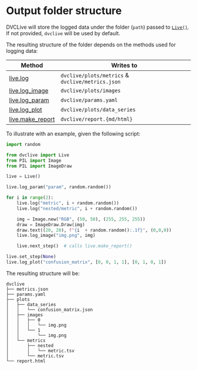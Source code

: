 # Output folder structure

DVCLive will store the logged data under the folder (`path`) passed to
[`Live()`](/doc/dvclive/api-reference/live). If not provided, `dvclive` will be
used by default.

The resulting structure of the folder depends on the methods used for logging
data:

| Method                                                          | Writes to                                        |
| --------------------------------------------------------------- | ------------------------------------------------ |
| [live.log](/doc/dvclive/api-reference/live/log)                 | `dvclive/plots/metrics` & `dvclive/metrics.json` |
| [live.log_image](/doc/dvclive/api-reference/live/log_image)     | `dvclive/plots/images`                           |
| [live.log_param](/doc/dvclive/api-reference/live/log_param)     | `dvclive/params.yaml`                            |
| [live.log_plot](/doc/dvclive/api-reference/live/log_plot)       | `dvclive/plots/data_series`                      |
| [live.make_report](/doc/dvclive/api-reference/live/make_report) | `dvclive/report.{md/html}`                       |

To illustrate with an example, given the following script:

```python
import random

from dvclive import Live
from PIL import Image
from PIL import ImageDraw

live = Live()

live.log_param("param", random.random())

for i in range(2):
    live.log("metric", i + random.random())
    live.log("nested/metric", i + random.random())

    img = Image.new("RGB", (50, 50), (255, 255, 255))
    draw = ImageDraw.Draw(img)
    draw.text((20, 20), f"{i  + random.random():.1f}", (0,0,0))
    live.log_image("img.png", img)

    live.next_step()  # calls live.make_report()

live.set_step(None)
live.log_plot("confusion_matrix", [0, 0, 1, 1], [0, 1, 0, 1])
```

The resulting structure will be:

```
dvclive
├── metrics.json
├── params.yaml
├── plots
│   ├── data_series
│   │   └── confusion_matrix.json
│   ├── images
│   │   ├── 0
│   │   │   └── img.png
│   │   └── 1
│   │       └── img.png
│   └── metrics
│       ├── nested
│       │   └── metric.tsv
│       └── metric.tsv
└── report.html
```
